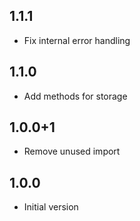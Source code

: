 ## 1.1.1

- Fix internal error handling

## 1.1.0

- Add methods for storage

## 1.0.0+1

- Remove unused import

## 1.0.0

- Initial version
